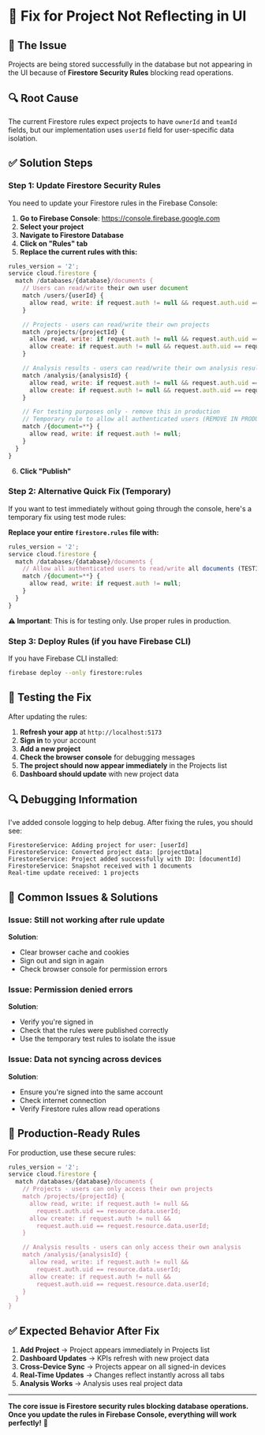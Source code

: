# 🔧 Fix for Project Not Reflecting in UI

## 🎯 **The Issue**
Projects are being stored successfully in the database but not appearing in the UI because of **Firestore Security Rules** blocking read operations.

## 🔍 **Root Cause**
The current Firestore rules expect projects to have `ownerId` and `teamId` fields, but our implementation uses `userId` field for user-specific data isolation.

## ✅ **Solution Steps**

### **Step 1: Update Firestore Security Rules**

You need to update your Firestore rules in the Firebase Console:

1. **Go to Firebase Console**: https://console.firebase.google.com
2. **Select your project**
3. **Navigate to Firestore Database**
4. **Click on "Rules" tab**
5. **Replace the current rules with this:**

```javascript
rules_version = '2';
service cloud.firestore {
  match /databases/{database}/documents {
    // Users can read/write their own user document
    match /users/{userId} {
      allow read, write: if request.auth != null && request.auth.uid == userId;
    }

    // Projects - users can read/write their own projects
    match /projects/{projectId} {
      allow read, write: if request.auth != null && request.auth.uid == resource.data.userId;
      allow create: if request.auth != null && request.auth.uid == request.resource.data.userId;
    }

    // Analysis results - users can read/write their own analysis results
    match /analysis/{analysisId} {
      allow read, write: if request.auth != null && request.auth.uid == resource.data.userId;
      allow create: if request.auth != null && request.auth.uid == request.resource.data.userId;
    }

    // For testing purposes only - remove this in production
    // Temporary rule to allow all authenticated users (REMOVE IN PRODUCTION)
    match /{document=**} {
      allow read, write: if request.auth != null;
    }
  }
}
```

6. **Click "Publish"**

### **Step 2: Alternative Quick Fix (Temporary)**

If you want to test immediately without going through the console, here's a temporary fix using test mode rules:

**Replace your entire `firestore.rules` file with:**

```javascript
rules_version = '2';
service cloud.firestore {
  match /databases/{database}/documents {
    // Allow all authenticated users to read/write all documents (TESTING ONLY)
    match /{document=**} {
      allow read, write: if request.auth != null;
    }
  }
}
```

**⚠️ Important**: This is for testing only. Use proper rules in production.

### **Step 3: Deploy Rules (if you have Firebase CLI)**

If you have Firebase CLI installed:

```bash
firebase deploy --only firestore:rules
```

## 🧪 **Testing the Fix**

After updating the rules:

1. **Refresh your app** at `http://localhost:5173`
2. **Sign in** to your account
3. **Add a new project**
4. **Check the browser console** for debugging messages
5. **The project should now appear immediately** in the Projects list
6. **Dashboard should update** with new project data

## 🔍 **Debugging Information**

I've added console logging to help debug. After fixing the rules, you should see:

```
FirestoreService: Adding project for user: [userId]
FirestoreService: Converted project data: [projectData]
FirestoreService: Project added successfully with ID: [documentId]
FirestoreService: Snapshot received with 1 documents
Real-time update received: 1 projects
```

## 🚨 **Common Issues & Solutions**

### **Issue**: Still not working after rule update
**Solution**:
- Clear browser cache and cookies
- Sign out and sign in again
- Check browser console for permission errors

### **Issue**: Permission denied errors
**Solution**:
- Verify you're signed in
- Check that the rules were published correctly
- Use the temporary test rules to isolate the issue

### **Issue**: Data not syncing across devices
**Solution**:
- Ensure you're signed into the same account
- Check internet connection
- Verify Firestore rules allow read operations

## 🎯 **Production-Ready Rules**

For production, use these secure rules:

```javascript
rules_version = '2';
service cloud.firestore {
  match /databases/{database}/documents {
    // Projects - users can only access their own projects
    match /projects/{projectId} {
      allow read, write: if request.auth != null &&
        request.auth.uid == resource.data.userId;
      allow create: if request.auth != null &&
        request.auth.uid == request.resource.data.userId;
    }

    // Analysis results - users can only access their own analysis
    match /analysis/{analysisId} {
      allow read, write: if request.auth != null &&
        request.auth.uid == resource.data.userId;
      allow create: if request.auth != null &&
        request.auth.uid == request.resource.data.userId;
    }
  }
}
```

## ✅ **Expected Behavior After Fix**

1. **Add Project** → Project appears immediately in Projects list
2. **Dashboard Updates** → KPIs refresh with new project data
3. **Cross-Device Sync** → Projects appear on all signed-in devices
4. **Real-Time Updates** → Changes reflect instantly across all tabs
5. **Analysis Works** → Analysis uses real project data

---

**The core issue is Firestore security rules blocking database operations. Once you update the rules in Firebase Console, everything will work perfectly!** 🚀
